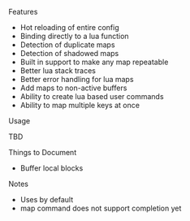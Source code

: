 
Features

* Hot reloading of entire config
* Binding directly to a lua function
* Detection of duplicate maps
* Detection of shadowed maps
* Built in support to make any map repeatable
* Better lua stack traces
* Better error handling for lua maps
* Add maps to non-active buffers
* Ability to create lua based user commands
* Ability to map multiple keys at once

Usage

TBD

Things to Document

* Buffer local blocks

Notes

* Uses <unique> by default
* map command does not support completion yet

